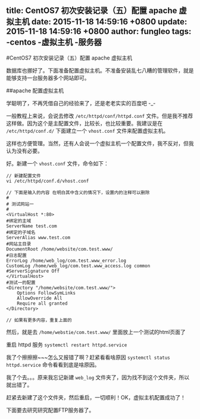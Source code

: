 title: CentOS7 初次安装记录（五）配置 apache 虚拟主机
date: 2015-11-18 14:59:16 +0800
update: 2015-11-18 14:59:16 +0800
author: fungleo
tags:
    -centos
    -虚拟主机
    -服务器
---

#CentOS7 初次安装记录（五）配置 apache 虚拟主机

数据库也挪好了。下面准备配置虚拟主机。不准备安装乱七八糟的管理软件，就是能够支持一台服务器多个网站即可。

##apache 配置虚拟主机

学聪明了，不再凭借自己的经验来了，还是老老实实的百度吧 -_-

一般教程上来说，会说去修改 `/etc/httpd/conf/httpd.conf` 文件。但是我不推荐这样做。因为这个是主配置文件，比较长，也比较重要。我建议是在 `/etc/httpd/conf.d/` 下面建立一个 `vhost.conf` 文件来配置虚拟主机。

这样也方便管理。当然，还有人会说一个虚拟主机一个配置文件，我不反对，但我认为没有必要。

好。新建一个 `vhost.conf` 文件，命令如下：

```language
// 新建配置文件
vi /etc/httpd/conf.d/vhost.conf

// 下面是输入的内容 在明白其中含义的情况下，设置内的注释可以删除
#
# 测试网站一
#
<VirtualHost *:80>
#绑定的主域
ServerName test.com
#绑定的子域名
ServerAlias www.test.com
#网站主目录
DocumentRoot /home/website/com.test.www/
#日志配置
ErrorLog /home/web_log/com.test.www_error.log
CustomLog /home/web_log/com.test.www_access.log common
#ServerSignature Off
</VirtualHost>
#测试一的配置
<Directory "/home/website/com.test.www/">
    Options FollowSymLinks
    AllowOverride All
    Require all granted
</Directory>

// 如果有更多内容，重复上面的
```
然后，就是去 `/home/webstie/com.test.www/` 里面放上一个测试的html页面了

重启 httpd 服务 `systemctl restart httpd.service`

我了个擦擦擦~~~怎么又报错了啊？赶紧看看啥原因 `systemctl status httpd.service` 命令看看到底是啥原因。

我了个去。。。原来我忘记新建 `web_log` 文件夹了，因为找不到这个文件夹，所以就出错了。

赶紧去新建了这个文件夹，然后重启，一切顺利！OK，虚拟主机配置成功了！

下面要去研究研究配置FTP服务器了。